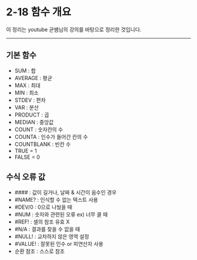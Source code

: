 # 2-18 함수 개요

이 정리는 youtube 균쌤님의 강의를 바탕으로 정리한 것입니다.
___

## 기본 함수
- SUM : 합
- AVERAGE : 평균
- MAX : 최대
- MIN : 최소
- STDEV : 편차
- VAR : 분산
- PRODUCT : 곱
- MEDIAN : 중앙값
- COUNT : 숫자칸의 수
- COUNTA : 인수가 들어간 칸의 수
- COUNTBLANK : 빈칸 수
- TRUE = 1
- FALSE = 0

## 수식 오류 값
- \#### : 값이 길거나, 날짜 & 시간이 음수인 경우
- \#NAME? : 인식할 수 없는 텍스트 사용
- \#DEV/0 : 0으로 나눴을 때
- \#NUM : 숫자와 관련된 오류 ex) 너무 클 때
- \#REF! : 셀의 참조 유효 X
- \#N/A : 결과를 찾을 수 없을 때
- \#NULL! : 교차하지 않은 영역 설정
- \#VALUE! : 잘못된 인수 or 피연산자 사용
- 순환 참조 : 스스로 참조